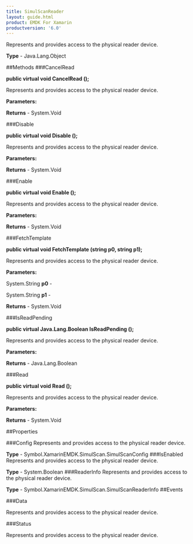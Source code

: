```yaml
---
title: SimulScanReader
layout: guide.html
product: EMDK For Xamarin 
productversion: '6.0' 
---
```

Represents and provides access to the physical reader device.

**Type** - Java.Lang.Object

##Methods
###CancelRead

**public virtual void CancelRead ();**

Represents and provides access to the physical reader device.

**Parameters:**

**Returns** - System.Void

###Disable

**public virtual void Disable ();**

Represents and provides access to the physical reader device.

**Parameters:**

**Returns** - System.Void

###Enable

**public virtual void Enable ();**

Represents and provides access to the physical reader device.

**Parameters:**

**Returns** - System.Void

###FetchTemplate

**public virtual void FetchTemplate (string p0, string p1);**

Represents and provides access to the physical reader device.

**Parameters:**

System.String **p0**  - 
        

System.String **p1**  - 
        

**Returns** - System.Void

###IsReadPending

**public virtual Java.Lang.Boolean IsReadPending ();**

Represents and provides access to the physical reader device.

**Parameters:**

**Returns** - Java.Lang.Boolean

###Read

**public virtual void Read ();**

Represents and provides access to the physical reader device.

**Parameters:**

**Returns** - System.Void

##Properties

###Config
Represents and provides access to the physical reader device.

**Type** - Symbol.XamarinEMDK.SimulScan.SimulScanConfig
###IsEnabled
Represents and provides access to the physical reader device.

**Type** - System.Boolean
###ReaderInfo
Represents and provides access to the physical reader device.

**Type** - Symbol.XamarinEMDK.SimulScan.SimulScanReaderInfo
##Events

###Data

Represents and provides access to the physical reader device.

###Status

Represents and provides access to the physical reader device.

